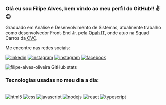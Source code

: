 ### Olá eu sou Filipe Alves, bem vindo ao meu perfil do GitHub!! ✌😉

Graduado em Análise e Desenvolvimento de Sistemas, atualmente trabalho como desenvolvedor Front-End Jr. pela <a href="https://www.opah.com.br/">Opah IT</a>, onde atuo na Squad Carros da<a href="https://www.cvc.com.br/aluguel-de-carros/"> CVC</a>.

Me encontre nas redes sociais:

[![linkedin](https://img.shields.io/badge/LinkedIn-0077B5?style=for-the-badge&logo=linkedin&logoColor=white)](https://www.linkedin.com/in/filipe-alves-de-oliveira-1bba9b95)
[![instagram](https://img.shields.io/badge/Instagram-E4405F?style=for-the-badge&logo=instagram&logoColor=white)](https://www.instagram.com/filipeee_alves/)
[![instagram](https://img.shields.io/badge/Discord-7289DA?style=for-the-badge&logo=discord&logoColor=white)](https://discord.com/channels/@me/910265794460540989)
[![facebook](https://img.shields.io/badge/Facebook-1877F2?style=for-the-badge&logo=facebook&logoColor=white)](https://www.facebook.com/filipe.alves.31)

![filipe-alves-oliveira GitHub stats](https://github-readme-stats.vercel.app/api?username=filipe-alves-oliveira&show_icons=true&theme=radical)

### Tecnologias usadas no meu dia a dia:

<div style="display: inline_block"><br/>
<img align="center" alt="html5" src="https://img.shields.io/badge/HTML5-E34F26?style=for-the-badge&logo=html5&logoColor=white" />
<img align="center" alt="css" src="https://img.shields.io/badge/CSS-239120?&style=for-the-badge&logo=css3&logoColor=white" />
  <img align="center" alt="javascript" src="https://img.shields.io/badge/JavaScript-F7DF1E?style=for-the-badge&logo=javascript&logoColor=black" />
  <img align="center" alt="nodejs" src="https://img.shields.io/badge/Node.js-43853D?style=for-the-badge&logo=node.js&logoColor=white" />
  <img align="center" alt="react" src="https://img.shields.io/badge/React-20232A?style=for-the-badge&logo=react&logoColor=61DAFB" />
   <img align="center" alt="typescript" src="https://img.shields.io/badge/TypeScript-007ACC?style=for-the-badge&logo=typescript&logoColor=white" />
</div><br/>



